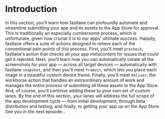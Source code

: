 # Introduction
In this section, you'll learn how fastlane can profoundly automate and streamline submitting your app and its assets to the App Store for approval. 
This is traditionally an especially cumbersome process, which is unfortunate, given how crucial it is to our apps' ultimate success. 
Happily, fastlane offers a suite of actions designed to relieve each of the conventional pain points of this process. 
First, you'll meet `precheck`, fastlane's action that checks all your app metacontent for issues that could get it rejected.
Next, you'll learn how you can automatically create all the screenshots for your app — across all target devices — automatically with fastlane `snapshot`, and then you'll meet `frameit`, which lets you place each image in a beautiful custom device frame.
Finally, you'll meet `deliver`, the workhorse action that handles an extraordinary amount of work and manages the entire process of submitting all these assets to the App Store.
And, of course, you'll continue adding these to your own set of custom lanes. By the end of this section, your lanes will address the full scope of the app development cycle — from initial development, through beta distribution and testing, and finally, to getting your app up on the App Store.
See you in the next episode…